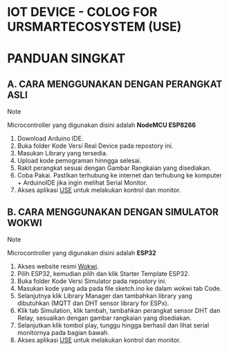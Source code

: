 # IOT DEVICE - COLOG FOR URSMARTECOSYSTEM (USE)

# PANDUAN SINGKAT

## A. CARA MENGGUNAKAN DENGAN PERANGKAT ASLI

> [!NOTE]
> Microcontroller yang digunakan disini adalah **NodeMCU ESP8266**

1. Download Arduino IDE.
2. Buka folder Kode Versi Real Device pada repostory ini.
3. Masukan Library yang tersedia.
4. Upload kode pemograman hinngga selesai.
5. Rakit perangkat sesuai dengan Gambar Rangkaian yang disediakan.
6. Coba Pakai. Pastikan terhubung ke internet dan terhubung ke komputer + ArduinoIDE jika ingin melihat Serial Monitor.
7. Akses aplikasi [USE](https://ursmartecosystem.my.id) untuk melakukan kontrol dan monitor.

## B. CARA MENGGUNAKAN DENGAN SIMULATOR WOKWI

> [!NOTE]
> Microcontroller yang digunakan disini adalah **ESP32**

1. Akses website resmi [Wokwi](https://wokwi.com/).
2. Pilih ESP32, kemudian pilih dan klik Starter Template ESP32.
3. Buka folder Kode Versi Simulator pada repostory ini.
4. Masukan kode yang ada pada file sketch.ino ke dalam wokwi tab Code.
5. Selanjutnya klik Library Manager dan tambahkan library yang dibutuhkan (MQTT dan DHT sensor library for ESPx).
6. Klik tab Simulation, klik tambah, tambahkan perangkat sensor DHT dan Relay, sesuaikan dengan gambar rangkaian yang disediakan.
7. Selanjutkan klik tombol play, tunggu hingga berhasil dan lihat serial monitornya pada bagian bawah.
8. Akses aplikasi [USE](https://ursmartecosystem.my.id) untuk melakukan kontrol dan monitor.
